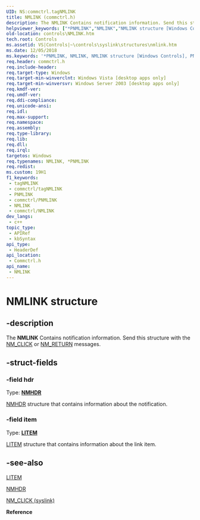 ```yaml
---
UID: NS:commctrl.tagNMLINK
title: NMLINK (commctrl.h)
description: The NMLINK Contains notification information. Send this structure with the NM_CLICK or NM_RETURN messages.
helpviewer_keywords: ["*PNMLINK","NMLINK","NMLINK structure [Windows Controls]","PNMLINK","PNMLINK structure pointer [Windows Controls]","commctrl/NMLINK","commctrl/PNMLINK","controls.NMLINK","controls.inet_NMLINK_str","inet_NMLINK_str","inet_NMLINK_str_cpp"]
old-location: controls\NMLINK.htm
tech.root: Controls
ms.assetid: VS|Controls|~\controls\syslink\structures\nmlink.htm
ms.date: 12/05/2018
ms.keywords: '*PNMLINK, NMLINK, NMLINK structure [Windows Controls], PNMLINK, PNMLINK structure pointer [Windows Controls], commctrl/NMLINK, commctrl/PNMLINK, controls.NMLINK, controls.inet_NMLINK_str, inet_NMLINK_str, inet_NMLINK_str_cpp'
req.header: commctrl.h
req.include-header: 
req.target-type: Windows
req.target-min-winverclnt: Windows Vista [desktop apps only]
req.target-min-winversvr: Windows Server 2003 [desktop apps only]
req.kmdf-ver: 
req.umdf-ver: 
req.ddi-compliance: 
req.unicode-ansi: 
req.idl: 
req.max-support: 
req.namespace: 
req.assembly: 
req.type-library: 
req.lib: 
req.dll: 
req.irql: 
targetos: Windows
req.typenames: NMLINK, *PNMLINK
req.redist: 
ms.custom: 19H1
f1_keywords:
 - tagNMLINK
 - commctrl/tagNMLINK
 - PNMLINK
 - commctrl/PNMLINK
 - NMLINK
 - commctrl/NMLINK
dev_langs:
 - c++
topic_type:
 - APIRef
 - kbSyntax
api_type:
 - HeaderDef
api_location:
 - Commctrl.h
api_name:
 - NMLINK
---
```


# NMLINK structure


## -description

The <b>NMLINK</b> Contains notification information. Send this structure with the <a href="https://docs.microsoft.com/windows/desktop/Controls/nm-click-syslink">NM_CLICK</a> or <a href="https://docs.microsoft.com/windows/desktop/Controls/nm-return">NM_RETURN</a> messages.

## -struct-fields

### -field hdr

Type: <b><a href="https://docs.microsoft.com/windows/desktop/api/richedit/ns-richedit-nmhdr">NMHDR</a></b>


<a href="https://docs.microsoft.com/windows/desktop/api/richedit/ns-richedit-nmhdr">NMHDR</a> structure that contains information about the notification.

### -field item

Type: <b><a href="https://docs.microsoft.com/windows/desktop/api/commctrl/ns-commctrl-litem">LITEM</a></b>


<a href="https://docs.microsoft.com/windows/desktop/api/commctrl/ns-commctrl-litem">LITEM</a> structure that contains information about the link item.

## -see-also

<a href="https://docs.microsoft.com/windows/desktop/api/commctrl/ns-commctrl-litem">LITEM</a>



<a href="https://docs.microsoft.com/windows/desktop/api/richedit/ns-richedit-nmhdr">NMHDR</a>



<a href="https://docs.microsoft.com/windows/desktop/Controls/nm-click-syslink">NM_CLICK (syslink)</a>



<b>Reference</b>

